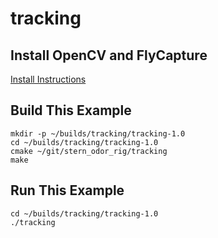 tracking
========

Install OpenCV and FlyCapture
-----------------------------

[Install Instructions](../../INSTALL_XUBUNTU.md)

Build This Example
------------------

```shell
mkdir -p ~/builds/tracking/tracking-1.0
cd ~/builds/tracking/tracking-1.0
cmake ~/git/stern_odor_rig/tracking
make
```

Run This Example
----------------

```shell
cd ~/builds/tracking/tracking-1.0
./tracking
```
